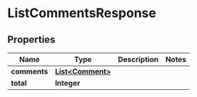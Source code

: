 

# ListCommentsResponse


## Properties

| Name | Type | Description | Notes |
|------------ | ------------- | ------------- | -------------|
|**comments** | [**List&lt;Comment&gt;**](Comment.md) |  |  |
|**total** | **Integer** |  |  |



